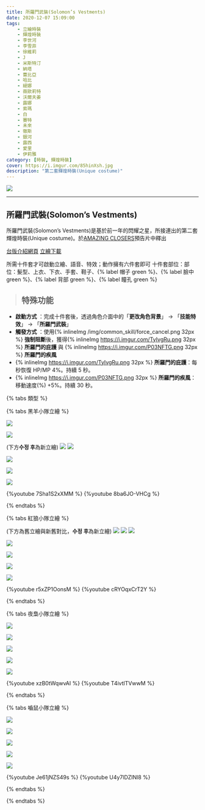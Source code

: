```yaml
---
title: 所羅門武裝(Solomon’s Vestments)
date: 2020-12-07 15:09:00
tags: 
    - 立繪時裝
    - 輝煌時裝
    - 李世河
    - 李雪菲
    - 徐維莉
    - J
    - 米斯特汀
    - 納塔
    - 蕾比亞
    - 哈比
    - 緹娜
    - 薇歐莉特
    - 沃爾夫姜
    - 露娜
    - 索瑪
    - 白
    - 賽特
    - 未來
    - 徹斯
    - 銀河
    - 露西
    - 愛里
    - 伊莉雅
category: [時裝, 輝煌時裝]
cover: https://i.imgur.com/85hinXsh.jpg
description: "第二套輝煌時裝(Unique costume)"
---
```


[![](https://i.imgur.com/85hinXsh.jpg)](https://i.imgur.com/85hinXs.jpg)

---
## 所羅門武裝(Solomon’s Vestments)
所羅門武裝(Solomon’s Vestments)是基於前一年的閃耀之星，所接連出的第二套輝煌時裝(Unique costume)。於[AMAZING CLOSERS](https://www.youtube.com/watch?v=1ZKj7cuBx6Q)預告片中釋出

[台版介紹網頁](https://landing.mangot5.com/template/cls/event/211223_solomon/index.html)
[立繪下載](https://closers.vod.nexoncdn.co.kr/site/fansitekit/Closers_FansiteKit_Solomon_L50JRW0NEDOBZK5P.zip)

所需十件套才可啟動立繪、語音、特效；動作擁有六件套即可
十件套部位：部位：髮型、上衣、下衣、手套、鞋子、{% label 帽子 green %}、{% label 臉中 green %}、{% label 背部 green %}、{% label 瞳孔 green %}

> ## 特殊功能
- **啟動方式** ：完成十件套後，透過角色介面中的「**更改角色背景**」 -> 「**技能特效**」 -> 「**所羅門武裝**」
- **觸發方式** ：使用{% inlineImg /img/common_skill/force_cancel.png 32px %} **強制阻斷**後，獲得{% inlineImg https://i.imgur.com/TyIvgRu.png 32px %} **所羅門的庇護** 與 {% inlineImg https://i.imgur.com/P03NFTG.png 32px %} **所羅門的疾風**
- {% inlineImg https://i.imgur.com/TyIvgRu.png 32px %} <strong>所羅門的庇護</strong>：每秒恢復 HP/MP 4%。持續 5 秒。
- {% inlineImg https://i.imgur.com/P03NFTG.png 32px %} <strong>所羅門的疾風</strong>：移動速度(%) +5%。持續 30 秒。

{% tabs 類型 %}
<!-- tab 黑羊小隊-->
{% tabs 黑羊小隊立繪 %}
<!-- tab 李世河(Seha)-->
[![](https://i.imgur.com/glGIb38h.jpg)](https://i.imgur.com/glGIb38.jpg)
<!-- endtab -->
<!-- tab 李雪菲(Seulbi)-->
[![](https://i.imgur.com/0UIwMpah.jpg)](https://i.imgur.com/0UIwMpa.jpg)
<!-- endtab -->
<!-- tab 徐維莉(Yuri)-->
(下方**수정 후**為新立繪)
[![](https://i.imgur.com/JVbZzNNh.jpg)](https://i.imgur.com/JVbZzNN.jpg)
![](https://file.nexon.com/NxFile/Download/FileDownloader.aspx?oidFile=4981004208896475145)
<!-- endtab -->
<!-- tab J-->
[![](https://i.imgur.com/Lkhom1Hh.jpg)](https://i.imgur.com/Lkhom1H.jpg)
<!-- endtab -->
<!-- tab 米斯特汀(Tein)-->
[![](https://i.imgur.com/9B1FSn0h.jpg)](https://i.imgur.com/9B1FSn0.jpg)
<!-- endtab -->
<!-- tab 伊莉雅(Ria)-->
[![](https://imgur.com/XEqnOIah.png)](https://imgur.com/XEqnOIa.png)
<!-- endtab -->
<!-- tab 動作(李世河~米斯特汀)-->
{%youtube 7Sha1S2xXMM %}
{%youtube 8ba6JO-VHCg %}
<!-- endtab -->
{% endtabs %}
<!-- endtab -->

<!-- tab 紅狼小隊-->
{% tabs 紅狼小隊立繪 %}
<!-- tab 納塔(Nata)-->
(下方為舊立繪與新舊對比，**수정 후**為新立繪)
[![](https://i.imgur.com/l6NutGTh.jpg)](https://i.imgur.com/l6NutGT.jpg)
[![](https://i.imgur.com/1YsLFKyh.jpg)](https://i.imgur.com/1YsLFKy.jpg)
![](https://file.nexon.com/NxFile/Download/FileDownloader.aspx?oidFile=4836888969281011727)
<!-- endtab -->
<!-- tab 蕾比雅(Levia)-->
[![](https://i.imgur.com/As6AQVHh.jpg)](https://i.imgur.com/As6AQVH.jpg)
<!-- endtab -->
<!-- tab 哈比(Harpy)-->
[![](https://i.imgur.com/HpnnQMih.jpg)](https://i.imgur.com/HpnnQMi.jpg)
<!-- endtab -->
<!-- tab 緹娜(Tina)-->
[![](https://i.imgur.com/050jYIPh.jpg)](https://i.imgur.com/050jYIP.jpg)
<!-- endtab -->
<!-- tab 薇歐莉特(Violet)-->
[![](https://i.imgur.com/fFksfGBh.jpg)](https://i.imgur.com/fFksfGB.jpg)
<!-- endtab -->
<!-- tab 動作(納塔~薇歐莉特)-->
{%youtube r5xZP1OonsM %}
{%youtube cRYOqxCrT2Y %}
<!-- endtab -->
{% endtabs %}
<!-- endtab -->

<!-- tab 夜梟小隊-->
{% tabs 夜梟小隊立繪 %}
<!-- tab 沃爾夫姜(Wolfgang)-->
[![](https://i.imgur.com/3dhcVorh.jpg)](https://i.imgur.com/3dhcVor.jpg)
<!-- endtab -->
<!-- tab 露娜(Luna)-->
[![](https://i.imgur.com/vYe7nbeh.jpg)](https://i.imgur.com/vYe7nbe.jpg)
<!-- endtab -->
<!-- tab 索瑪(Soma)-->
[![](https://i.imgur.com/AYaZS34h.jpg)](https://i.imgur.com/AYaZS34.jpg)
<!-- endtab -->
<!-- tab 白(Bai)-->
[![](https://i.imgur.com/0cm0Sinh.jpg)](https://i.imgur.com/0cm0Sin.jpg)
<!-- endtab -->
<!-- tab 賽特(Seth)-->
[![](https://i.imgur.com/wyHzAzLh.jpg)](https://i.imgur.com/wyHzAzL.jpg)
<!-- endtab -->
<!-- tab 動作(沃爾夫姜~賽特)-->
{%youtube xzB0tWqwvAI %}
{%youtube T4ivtlTVwwM %}
<!-- endtab -->
{% endtabs %}
<!-- endtab -->

<!-- tab 嚙鼠小隊-->
{% tabs 嚙鼠小隊立繪 %}
<!-- tab 未來(Mirae)-->
[![](https://i.imgur.com/ItK0ccNh.jpg)](https://i.imgur.com/ItK0ccN.jpg)
<!-- endtab -->
<!-- tab 徹斯(Chulsoo)-->
[![](https://i.imgur.com/y6Rb1Smh.jpg)](https://i.imgur.com/y6Rb1Sm.jpg)
<!-- endtab -->
<!-- tab 銀河(Eunha)-->
[![](https://i.imgur.com/vQO5JRUh.jpg)](https://i.imgur.com/vQO5JRU.jpg)
<!-- endtab -->
<!-- tab 露西(Lucy)-->
[![](https://i.imgur.com/a4VdXcyh.jpg)](https://i.imgur.com/a4VdXcy.jpg)
<!-- endtab -->	
<!-- tab 愛里(Aeri)-->
[![](https://i.imgur.com/ZguYoneh.png)](https://i.imgur.com/ZguYone.png)
<!-- endtab -->		
<!-- tab 動作(未來~露西)-->
{%youtube Je61jNZS49s %}
{%youtube U4y7lDZINl8 %}
<!-- endtab -->
{% endtabs %}
<!-- endtab -->
<!-- endtab -->
{% endtabs %}